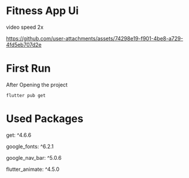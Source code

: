 # Fitness App Ui

video speed 2x

https://github.com/user-attachments/assets/74298e19-f901-4be8-a729-4fd5eb707d2e

# First Run

After Opening the project
```
flutter pub get
```

# Used Packages 

 get: ^4.6.6
 
 google_fonts: ^6.2.1
 
 google_nav_bar: ^5.0.6
 
 flutter_animate: ^4.5.0
